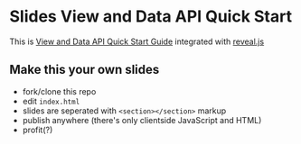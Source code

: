 # Slides View and Data API Quick Start
This is [View and Data API Quick Start Guide](http://developer-autodesk.github.io/LmvQuickStart/) integrated with [reveal.js](https://github.com/hakimel/reveal.js)

## Make this your own slides
- fork/clone this repo
- edit `index.html`
- slides are seperated with `<section></section>` markup
- publish anywhere (there's only clientside JavaScript and HTML) 
- profit(?)
